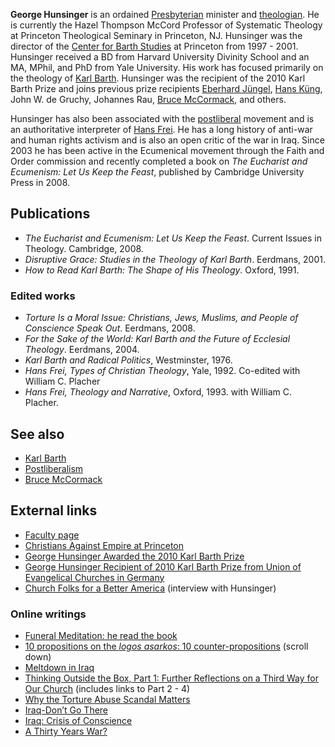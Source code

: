 **George Hunsinger** is an ordained
[Presbyterian](Presbyterian "Presbyterian") minister and
[theologian](Theologian "Theologian"). He is currently the Hazel
Thompson McCord Professor of Systematic Theology at Princeton
Theological Seminary in Princeton, NJ. Hunsinger was the director
of the
[Center for Barth Studies](http://libweb.ptsem.edu/collections/barth/Default.aspx?menu=296&subText=468)
at Princeton from 1997 - 2001. Hunsinger received a BD from Harvard
University Divinity School and an MA, MPhil, and PhD from Yale
University. His work has focused primarily on the theology of
[Karl Barth](Karl_Barth "Karl Barth"). Hunsinger was the recipient
of the 2010 Karl Barth Prize and joins previous prize recipients
[Eberhard Jüngel](Eberhard_Jüngel "Eberhard Jüngel"),
[Hans Küng](Hans_Küng "Hans Küng"), John W. de Gruchy, Johannes
Rau, [Bruce McCormack](Bruce_McCormack "Bruce McCormack"), and
others.

Hunsinger has also been associated with the
[postliberal](Postliberal "Postliberal") movement and is an
authoritative interpreter of [Hans Frei](Hans_Frei "Hans Frei"). He
has a long history of anti-war and human rights activism and is
also an open critic of the war in Iraq. Since 2003 he has been
active in the Ecumenical movement through the Faith and Order
commission and recently completed a book on
*The Eucharist and Ecumenism: Let Us Keep the Feast*, published by
Cambridge University Press in 2008.

## Publications

-   *The Eucharist and Ecumenism: Let Us Keep the Feast*. Current
    Issues in Theology. Cambridge, 2008.
-   *Disruptive Grace: Studies in the Theology of Karl Barth*.
    Eerdmans, 2001.
-   *How to Read Karl Barth: The Shape of His Theology*. Oxford,
    1991.

### Edited works

-   *Torture Is a Moral Issue: Christians, Jews, Muslims, and People of Conscience Speak Out*.
    Eerdmans, 2008.
-   *For the Sake of the World: Karl Barth and the Future of Ecclesial Theology*.
    Eerdmans, 2004.
-   *Karl Barth and Radical Politics*, Westminster, 1976.
-   *Hans Frei, Types of Christian Theology*, Yale, 1992. Co-edited
    with William C. Placher
-   *Hans Frei, Theology and Narrative*, Oxford, 1993. with William
    C. Placher.

## See also

-   [Karl Barth](Karl_Barth "Karl Barth")
-   [Postliberalism](Postliberalism "Postliberalism")
-   [Bruce McCormack](Bruce_McCormack "Bruce McCormack")

## External links

-   [Faculty page](http://www3.ptsem.edu/Content.aspx?id=1933&menu_id=72)
-   [Christians Against Empire at Princeton](http://frontpagemagazine.com/Articles/ReadArticle.asp?ID=24147)
-   [George Hunsinger Awarded the 2010 Karl Barth Prize](http://www.leuenberg.net/11558-0-29)
-   [George Hunsinger Recipient of 2010 Karl Barth Prize from Union of Evangelical Churches in Germany](http://www3.ptsem.edu/Content.aspx?id=4248)
-   [Church Folks for a Better America](http://www.thenation.com/blogs/edcut?bid=7&pid=2206)
    (interview with Hunsinger)

### Online writings

-   [Funeral Meditation: he read the book](http://faith-theology.blogspot.com/2008/08/funeral-meditation-he-read-book.html)
-   [10 propositions on the *logos asarkos*: 10 counter-propositions](http://faith-theology.blogspot.com/2007/10/george-hunsinger-and-kim-fabricius.html)
    (scroll down)
-   [Meltdown in Iraq](http://www.antiwar.com/orig/hunsinger.php?articleid=2487)
-   [Thinking Outside the Box, Part 1: Further Reflections on a Third Way for Our Church](http://www.pres-outlook.com/HTML/hun031302a.html)
    (includes links to Part 2 - 4)
-   [Why the Torture Abuse Scandal Matters](http://www.witherspoonsociety.org/2005/hunsinger_on_torture.htm)
-   [Iraq-Don’t Go There](http://www.christianethicstoday.com/Issue/041/Iraq-Don’t%20Go%20There%20By%20George%20Hunsinger_041_04_.htm)
-   [Iraq: Crisis of Conscience](http://www.ratical.org/ratville/CAH/IraqCoC.html)
-   [A Thirty Years War?](http://www.williambowles.info/empire/thirty_yrs_war.html)



